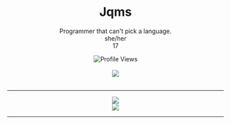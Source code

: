 <h1 align="center">Jqms</h1>
<p align="center">Programmer that can't pick a language.
<br>
she/her
<br>
17
 <p align="center">
    <img src="https://komarev.com/ghpvc/?username=jqms&style=for-the-badge&color=red" alt="Profile Views">
    <br>
    <br>
    <img src="https://lanyard.cnrad.dev/api/582594004479246343?borderRadius=5px&animated=:true" />
  <br>
  <br>
  </p>
  <hr>
<p align="center">
  <img src = "https://github-readme-stats.vercel.app/api/top-langs/?username=jqms&theme=dark&hide_border=true&include_all_commits=true&count_private=false">
  <br>
  <img src = "https://github-readme-streak-stats.herokuapp.com/?user=jqms&theme=dark&hide_border=true">
  <br>
  <hr>
</a>
